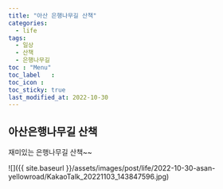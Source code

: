 ```yaml
---
title: "아산 은행나무길 산책"
categories:
  - life
tags:
  - 일상
  - 산책
  - 은행나무길
toc	: "Menu"
toc_label	:
toc_icon :
toc_sticky: true
last_modified_at: 2022-10-30
---
```



## 아산은행나무길 산책
재미있는 은행나무길 산책~~

![]({{ site.baseurl }}/assets/images/post/life/2022-10-30-asan-yellowroad/KakaoTalk_20221103_143847596.jpg)
<!-- ![](/assets/images/post/life/2022-10-30-asan-yellowroad/KakaoTalk_20221103_143847596_01.jpg)
![](/assets/images/post/life/2022-10-30-asan-yellowroad/KakaoTalk_20221103_143847596_02.jpg)
![](/assets/images/post/life/2022-10-30-asan-yellowroad/KakaoTalk_20221103_143847596_03.jpg)
![](/assets/images/post/life/2022-10-30-asan-yellowroad/KakaoTalk_20221103_143847596_04.jpg) -->



